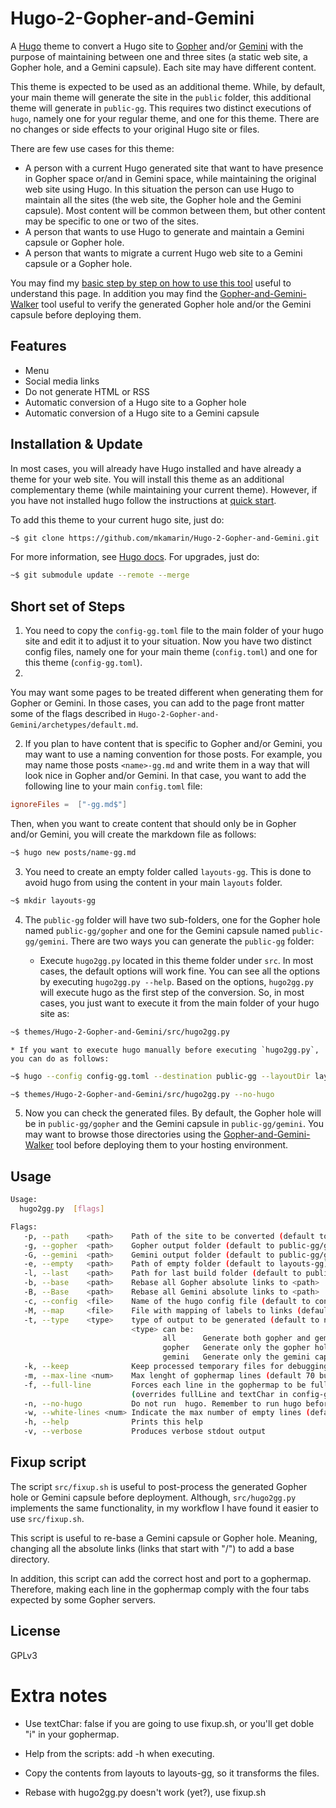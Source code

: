 # Hugo-2-Gopher-and-Gemini
A [Hugo](https://gohugo.io/) theme to convert a Hugo site to [Gopher](https://en.wikipedia.org/wiki/Gopher_%28protocol%29) and/or [Gemini](https://en.wikipedia.org/wiki/Gemini_%28protocol%29) with the purpose of maintaining between one and three sites (a static web site, a Gopher hole, and a Gemini capsule). Each site may have different content. 

This theme is expected to be used as an additional theme. While, by default, your main theme will generate the site in the `public` folder, this additional theme will generate in `public-gg`. This requires two distinct executions of `hugo`, namely one for your regular theme, and one for this theme. There are no changes or side effects to your original Hugo site or files.

There are few use cases for this theme:
* A person with a current Hugo generated site that want to have presence in Gopher space or/and in Gemini space, while maintaining the original web site using Hugo. In this situation the person can use Hugo to maintain all the sites (the web site, the Gopher hole and the Gemini capsule). Most content will be common between them, but other content may be specific to one or two of the sites.
* A person that wants to use Hugo to generate and maintain a Gemini capsule or Gopher hole.
* A person that wants to migrate a current Hugo web site to a Gemini capsule or a Gopher hole.

You may find my [basic step by step on how to use this tool](https://www.mkamarin.com/posts/xhugo2ggx/) useful to understand this page. 
In addition you may find the [Gopher-and-Gemini-Walker](https://github.com/mkamarin/Gopher-and-Gemini-Walker) tool useful to verify the generated Gopher hole and/or the Gemini capsule before deploying them.

## Features
- Menu
- Social media links
- Do not generate HTML or RSS
- Automatic conversion of a Hugo site to a Gopher hole
- Automatic conversion of a Hugo site to a Gemini capsule

##  Installation & Update
In most cases, you will already have Hugo installed and have already a theme for your web site. You will install this theme as an additional complementary theme (while maintaining your current theme). However, if you have not installed hugo follow the instructions at [quick start](https://gohugo.io/getting-started/quick-start/).

To add this theme to your current hugo site, just do:

```sh
~$ git clone https://github.com/mkamarin/Hugo-2-Gopher-and-Gemini.git
```

For more information, see [Hugo docs](https://gohugo.io/themes/installing/). For upgrades, just do:

```sh
~$ git submodule update --remote --merge
```

## Short set of Steps

1. You need to copy the `config-gg.toml` file to the main folder of your hugo site and edit it to adjust it to your situation. Now you have two distinct config files, namely one for your main theme (`config.toml`) and one for this theme (`config-gg.toml`).
2. 
You may want some pages to be treated different when generating them for Gopher or Gemini. In those cases, you can add to the page front matter some of the flags described in `Hugo-2-Gopher-and-Gemini/archetypes/default.md`. 

2. If you plan to have content that is specific to Gopher and/or Gemini, you may want to use a naming convention for those posts. For example, you may name those posts `<name>-gg.md` and write them in a way that will look nice in Gopher and/or Gemini. In that case, you want to add the following line to your main `config.toml` file:

```toml
ignoreFiles =  ["-gg.md$"]
```

Then, when you want to create content that should only be in Gopher and/or Gemini, you will create the markdown file as follows:

```bash
~$ hugo new posts/name-gg.md
```

3. You need to create an empty folder called `layouts-gg`. This is done to avoid hugo from using the content in your main `layouts` folder.

```sh
~$ mkdir layouts-gg
```

4. The `public-gg` folder will have two sub-folders, one for the Gopher hole named `public-gg/gopher` and one for the Gemini capsule named `public-gg/gemini`. There are two ways you can generate the `public-gg` folder:

   * Execute `hugo2gg.py` located in this theme folder under `src`. In most cases, the default options will work fine. You can see all the options by executing `hugo2gg.py --help`. Based on the options, `hugo2gg.py` will execute hugo as the first step of the conversion. So, in most cases, you just want to execute it from the main folder of your hugo site as:

```sh
~$ themes/Hugo-2-Gopher-and-Gemini/src/hugo2gg.py
```


    * If you want to execute hugo manually before executing `hugo2gg.py`, you can do as follows:


```sh
~$ hugo --config config-gg.toml --destination public-gg --layoutDir layouts-gg --disableKinds sitemap

~$ themes/Hugo-2-Gopher-and-Gemini/src/hugo2gg.py --no-hugo
```

5. Now you can check the generated files. By default, the Gopher hole will be in `public-gg/gopher` and the Gemini capsule in `public-gg/gemini`. You may want to browse those directories using the [Gopher-and-Gemini-Walker](https://github.com/mkamarin/Gopher-and-Gemini-Walker) tool before deploying them to your hosting environment.

## Usage

```bash
Usage:
  hugo2gg.py  [flags]

Flags:
   -p, --path    <path>    Path of the site to be converted (default to public-gg)
   -g, --gopher  <path>    Gopher output folder (default to public-gg/gopher)
   -G, --gemini  <path>    Gemini output folder (default to public-gg/gemini)
   -e, --empty   <path>    Path of empty folder (default to layouts-gg)
   -l, --last    <path>    Path for last build folder (default to public-gg-sav)
   -b, --base    <path>    Rebase all Gopher absolute links to <path>
   -B, --Base    <path>    Rebase all Gemini absolute links to <path>
   -c, --config  <file>    Name of the hugo config file (default to config-gg.toml)
   -M, --map     <file>    File with mapping of labels to links (default to hugo2gg.map)
   -t, --type    <type>    type of output to be generated (default to none)
                           <type> can be:
                                  all      Generate both gopher and gemini sites
                                  gopher   Generate only the gopher hole
                                  gemini   Generate only the gemini capsule
   -k, --keep              Keep processed temporary files for debugging purposes
   -m, --max-line <num>    Max lenght of gophermap lines (default 70 but some prefer 67)
   -f, --full-line         Forces each line in the gophermap to be fully compliant
                           (overrides fullLine and textChar in config-gg.toml)
   -n, --no-hugo           Do not run  hugo. Remember to run hugo before
   -w, --white-lines <num> Indicate the max number of empty lines (default 1)
   -h, --help              Prints this help
   -v, --verbose           Produces verbose stdout output

```


## Fixup script
The script `src/fixup.sh` is useful to post-process the generated Gopher hole or Gemini capsule before deployment. Although, `src/hugo2gg.py` implements the same functionality, in my workflow I have found it easier to use `src/fixup.sh`.

This script is useful to re-base a Gemini capsule or Gopher hole. Meaning, changing all the absolute links (links that start with "/") to add a base directory.

In addition, this script can add the correct host and port to a gophermap. Therefore, making each line in the gophermap comply with the four tabs expected by some Gopher servers.

## License
GPLv3

# Extra notes
* Use textChar: false if you are going to use fixup.sh, or you'll get doble "i" in your gophermap.

* Help from the scripts: add -h when executing.

* Copy the contents from layouts to layouts-gg, so it transforms the files.

* Rebase with hugo2gg.py doesn't work (yet?), use fixup.sh


 
